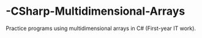 # -CSharp-Multidimensional-Arrays
Practice programs using multidimensional arrays in C# (First-year IT work).
